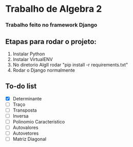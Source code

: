 # Trabalho de Algebra 2
### Trabalho feito no framework Django
## Etapas para rodar o projeto:

1. Instalar Python
2. Instalar VirtualENV
3. No diretorio AlgII rodar "pip install -r requirements.txt"
4. Rodar o Django normalmente

## To-do list
- [x] Determinante 
- [ ] Traço
- [ ] Transposta
- [ ] Inversa
- [ ] Polinomio Caracteristico
- [ ] Autovalores
- [ ] Autovetores
- [ ] Matriz Diagonal
